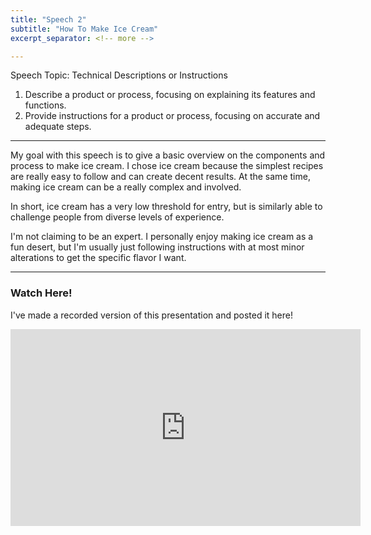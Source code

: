 ```yaml
---
title: "Speech 2"
subtitle: "How To Make Ice Cream"
excerpt_separator: <!-- more -->

---
```


Speech Topic: Technical Descriptions or Instructions
1.  Describe a product or process, focusing on explaining its features and functions.
2.  Provide instructions for a product or process, focusing on accurate and adequate steps.

<!-- more -->

---

My goal with this speech is to give a basic overview on the components and process to make ice cream. I chose ice cream because the simplest recipes are really easy to follow and can create decent results. At the same time, making ice cream can be a really complex and involved. 

In short, ice cream has a very low threshold for entry, but is similarly able to challenge people from diverse levels of experience.

I'm not claiming to be an expert. I personally enjoy making ice cream as a fun desert, but I'm usually just following instructions with at most minor alterations to get the specific flavor I want.

---

### Watch Here!

I've made a recorded version of this presentation and posted it here!

<iframe width="560" height="315" src="https://www.youtube.com/embed/zD0L6qTvVnc?si=y00T-1G45_hKN2ZF" title="YouTube video player" frameborder="0" allow="accelerometer; autoplay; clipboard-write; encrypted-media; gyroscope; picture-in-picture; web-share" referrerpolicy="strict-origin-when-cross-origin" allowfullscreen></iframe>
